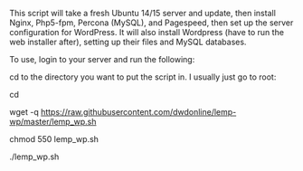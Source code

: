 This script will take a fresh Ubuntu 14/15 server and update, then install Nginx, Php5-fpm, Percona (MySQL), and Pagespeed, then set up the server configuration for WordPress. It will also install Wordpress (have to run the web installer after), setting up their files and MySQL databases.

To use, login to your server and run the following:

cd to the directory you want to put the script in. I usually just go to root:

cd

wget -q https://raw.githubusercontent.com/dwdonline/lemp-wp/master/lemp_wp.sh

chmod 550 lemp_wp.sh

./lemp_wp.sh

